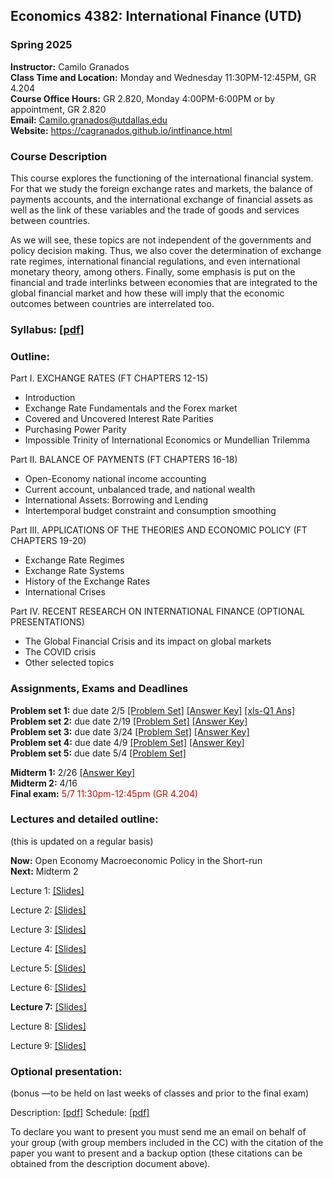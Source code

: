 ## Economics 4382: International Finance (UTD)
### Spring 2025

**Instructor:** Camilo Granados \
**Class Time and Location:** Monday and Wednesday 11:30PM-12:45PM, GR 4.204 \
**Course Office Hours:** GR 2.820, Monday 4:00PM-6:00PM or by appointment, GR 2.820 \
**Email:** Camilo.granados@utdallas.edu \
**Website:** <a href="https://cagranados.github.io/intfinance.html"><u>https://cagranados.github.io/intfinance.html</u></a> 


### Course Description

This course explores the functioning of the international financial system. For that we study the foreign exchange rates and markets, the balance of payments accounts, and the international exchange of financial assets as well as the link of these variables and the trade of goods and services between countries. 

As we will see, these topics are not independent of the governments and policy decision making. Thus, we also cover the determination of exchange rate regimes, international financial regulations, and even international monetary theory, among others. Finally, some emphasis is put on the financial and trade interlinks between economies that are integrated to the global financial market and how these will imply that the economic outcomes between countries are interrelated too.


### Syllabus:  <a href="https://cagranados.github.io/files/intfinspr25/IntFinSpr25_syllabus.pdf"><u>[pdf]</u></a>


### Outline:

Part I. EXCHANGE RATES (FT CHAPTERS 12-15)

-	Introduction
-	Exchange Rate Fundamentals and the Forex market
-	Covered and Uncovered Interest Rate Parities
-	Purchasing Power Parity
-	Impossible Trinity of International Economics or Mundellian Trilemma

Part II. BALANCE OF PAYMENTS (FT CHAPTERS 16-18)

-	Open-Economy national income accounting
-	Current account, unbalanced trade, and national wealth
-	International Assets: Borrowing and Lending
-	Intertemporal budget constraint and consumption smoothing

Part III. APPLICATIONS OF THE THEORIES AND ECONOMIC POLICY (FT CHAPTERS 19-20)

-   Exchange Rate Regimes
-   Exchange Rate Systems
-	History of the Exchange Rates
-	International Crises

Part IV. RECENT RESEARCH ON INTERNATIONAL FINANCE (OPTIONAL PRESENTATIONS)

-	The Global Financial Crisis and its impact on global markets
-	The COVID crisis 
-	Other selected topics

### Assignments, Exams and Deadlines

**Problem set 1:** due date 2/5 <a href="https://cagranados.github.io/files/intfinspr25/ps1_IntFin.pdf"><u>[Problem Set]</u></a> <a href="https://cagranados.github.io/files/intfinspr25/ps1_IntFin_AnsKey.pdf"><u>[Answer Key]</u></a> <a href="https://cagranados.github.io/files/intfinspr25/ExchangeRatesFRED.xls"><u>[xls-Q1 Ans]</u></a> \
**Problem set 2:** due date 2/19 <a href="https://cagranados.github.io/files/intfinspr25/ps2_IntFin.pdf"><u>[Problem Set]</u></a> <a href="https://cagranados.github.io/files/intfinspr25/ps2_IntFin_AnsKey.pdf"><u>[Answer Key]</u></a> \
**Problem set 3:** due date 3/24 <a href="https://cagranados.github.io/files/intfinspr25/ps3_IntFin.pdf"><u>[Problem Set]</u></a> <a href="https://cagranados.github.io/files/intfinspr25/ps3_IntFin_AnsKey.pdf"><u>[Answer Key]</u></a> \
**Problem set 4:** due date 4/9 <a href="https://cagranados.github.io/files/intfinspr25/ps4_IntFin.pdf"><u>[Problem Set]</u></a> <a href="https://cagranados.github.io/files/intfinspr25/ps4_IntFin_AnsKey.pdf"><u>[Answer Key]</u></a> \
**Problem set 5:** due date 5/4 <a href="https://cagranados.github.io/files/intfinspr25/ps5_IntFin.pdf"><u>[Problem Set]</u></a> <!-- <a href="https://cagranados.github.io/files/intfinspr25/ps5_IntFin_AnsKey.pdf"><u>[Answer Key]</u></a> -->

**Midterm 1:** 2/26 <a href="https://cagranados.github.io/files/intfinspr25/midterm1_IntFin_AnsKey.pdf"><u>[Answer Key]</u></a> \
**Midterm 2:** 4/16 <!-- <a href="https://cagranados.github.io/files/intfinspr25/midterm2_IntFin_AnsKey.pdf"><u>[Answer Key]</u></a> --> \
**Final exam:** <font color="scarlet"> 5/7 11:30pm-12:45pm (GR 4.204)</font> <!-- <a href="https://cagranados.github.io/files/intfinspr25/FinalExam_IntFin_AnsKey.pdf"><u>[Answer Key]</u></a>  -->




### Lectures and detailed outline: 
(this is updated on a regular basis)

**Now:** Open Economy Macroeconomic Policy in the Short-run \
**Next:** Midterm 2

Lecture 1: <a href="https://cagranados.github.io/files/intfinspr25/L1_part1_Intro.pdf"><u>[Slides]</u></a> 

Lecture 2: <a href="https://cagranados.github.io/files/intfinspr25/L2_part1_ER.pdf"><u>[Slides]</u></a> 

Lecture 3: <a href="https://cagranados.github.io/files/intfinspr25/L3_part1_ERLongRun.pdf"><u>[Slides]</u></a> 

Lecture 4: <a href="https://cagranados.github.io/files/intfinspr25/L4_part1_ERShortRun.pdf"><u>[Slides]</u></a> 

Lecture 5: <a href="https://cagranados.github.io/files/intfinspr25/L5_part2_BOP.pdf"><u>[Slides]</u></a>

Lecture 6: <a href="https://cagranados.github.io/files/intfinspr25/L6_part2_LRBCandGains.pdf"><u>[Slides]</u></a>

**Lecture 7:** <a href="https://cagranados.github.io/files/intfinspr25/L7_part2_OpenEcPolicySR.pdf"><u>[Slides]</u></a>
<!-- <a href="https://cagranados.github.io/files/intfinspr24/L7_part2_OpenEcPolicySR_wNotes.pdf"><u>[Annotated Slides]</u></a> -->

Lecture 8: <a href="https://cagranados.github.io/files/intfinspr25/L8_part3_FixedAndFloatingER.pdf"><u>[Slides]</u></a>
<!-- <a href="https://cagranados.github.io/files/intfinspr24/L8_part3_FixedAndFloatingER_wNotes.pdf"><u>[Annotated Slides]</u></a> -->

Lecture 9: <a href="https://cagranados.github.io/files/intfinspr25/L9_part3_ERPegs.pdf"><u>[Slides]</u></a>
<!-- <a href="https://cagranados.github.io/files/intfinspr24/L9_part3_ERPegs_wNotes.pdf"><u>[Annotated Slides]</u></a> -->

<!-- Lecture 10: <a href="https://cagranados.github.io/files/intfinspr25/L10_part3_TheEuro.pdf"><u>[Slides]</u></a> -->
<!-- <a href="https://cagranados.github.io/files/intfinspr24/L10_part3_TheEuro_wNotes.pdf"><u>[Annotated Slides]</u></a> -->


### Optional presentation:

(bonus —to be held on last weeks of classes and prior to the final exam)

Description: <a href="https://cagranados.github.io/files/intfinspr25/OptionalPresentationIntFin.pdf"><u>[pdf]</u></a>
Schedule: <a href="https://cagranados.github.io/files/intfinspr25/FinalPresentations_schedule.pdf"><u>[pdf]</u></a>

To declare you want to present you must send me an email on behalf of your group (with group members included in the CC) with the citation of the paper you want to present and a backup option (these citations can be obtained from the description document above).

